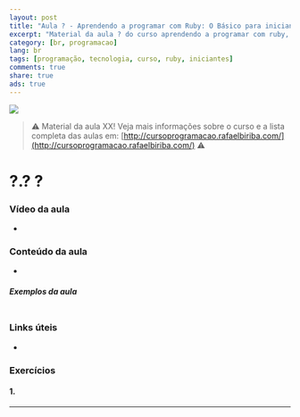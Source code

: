 ```yaml
---
layout: post
title: "Aula ? - Aprendendo a programar com Ruby: O Básico para iniciantes"
excerpt: "Material da aula ? do curso aprendendo a programar com ruby, o básico para iniciantes. Nunca é tarde para começar a programar! Eu criei um curso gratuito, fácil e didático voltado para iniciantes. Confira mais informações aqui nessa publicação."
category: [br, programacao]
lang: br
tags: [programação, tecnologia, curso, ruby, iniciantes]
comments: true
share: true
ads: true
---
```


![](/blog/images/curso_ruby_basico/banner-curso-ruby-?.jpg)

> :warning: Material da aula XX! Veja mais informações sobre o curso e a lista completa das aulas em: [http://cursoprogramacao.rafaelbiriba.com/](http://cursoprogramacao.rafaelbiriba.com/) :warning:

# ?.? ?

### Vídeo da aula

-

### Conteúdo da aula

-

##### Exemplos da aula

```ruby
```

### Links úteis

- []()

### Exercícios

#### 1.

---
